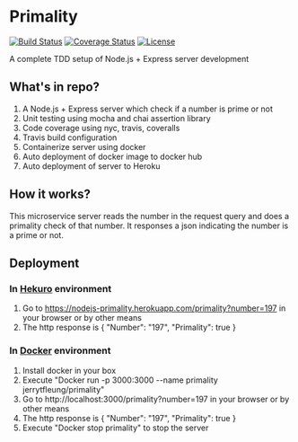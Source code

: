 # Primality
[![Build Status](https://travis-ci.com/jerrytfleung/Primality.svg?branch=master)](https://travis-ci.com/jerrytfleung/Primality) 
[![Coverage Status](https://coveralls.io/repos/github/jerrytfleung/Primality/badge.svg?branch=master)](https://coveralls.io/github/jerrytfleung/Primality?branch=master) 
[![License](https://img.shields.io/github/license/jerrytfleung/primality.svg)](https://github.com/jerrytfleung/Primality/blob/master/LICENSE) 

A complete TDD setup of Node.js + Express server development

## What's in repo?

1. A Node.js + Express server which check if a number is prime or not
2. Unit testing using mocha and chai assertion library
3. Code coverage using nyc, travis, coveralls
4. Travis build configuration
5. Containerize server using docker
6. Auto deployment of docker image to docker hub
7. Auto deployment of server to Heroku

## How it works?

This microservice server reads the number in the request query and does a primality check of that number. It responses a json indicating the number is a prime or not.

## Deployment

### In [Hekuro](https://www.heroku.com/) environment 
1. Go to https://nodejs-primality.herokuapp.com/primality?number=197 in your browser or by other means
2. The http response is
  {
      "Number": "197",
      "Primality": true
  }
  
### In [Docker](https://www.docker.com/) environment
1. Install docker in your box
2. Execute "Docker run -p 3000:3000 --name primality jerrytfleung/primality"
3. Go to http://localhost:3000/primality?number=197 in your browser or by other means
4. The http response is
  {
      "Number": "197",
      "Primality": true
  }
5. Execute "Docker stop primality" to stop the server